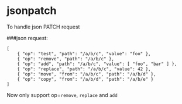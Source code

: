 jsonpatch
=========

To handle json PATCH request

###json request:

    [
        { "op": "test", "path": "/a/b/c", "value": "foo" },
        { "op": "remove", "path": "/a/b/c" },
        { "op": "add", "path": "/a/b/c", "value": [ "foo", "bar" ] },
        { "op": "replace", "path": "/a/b/c", "value": 42 },
        { "op": "move", "from": "/a/b/c", "path": "/a/b/d" },
        { "op": "copy", "from": "/a/b/d", "path": "/a/b/e" }
    ]

Now only support op=`remove`, `replace` and `add`

